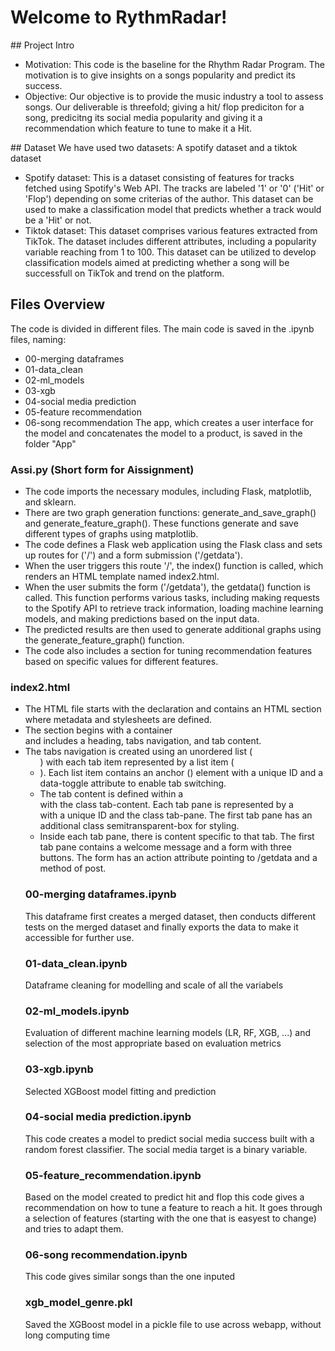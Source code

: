 # Welcome to RythmRadar!

## Project Intro
- Motivation: This code is the baseline for the Rhythm Radar Program. The motivation is to give insights on a songs popularity and predict its success. 
- Objective: Our objective is to provide the music industry a tool to assess songs. Our deliverable is threefold; giving a hit/ flop prediciton for a song, predicitng its social media popularity and giving it a recommendation which feature to tune to make it a Hit.

## Dataset
We have used two datasets: A spotify dataset and a tiktok dataset
- Spotify dataset: This is a dataset consisting of features for tracks fetched using Spotify's Web API. The tracks are labeled '1' or '0' ('Hit' or 'Flop') depending on some criterias of the author.
	This dataset can be used to make a classification model that predicts whether a track would be a 'Hit' or not.
- Tiktok dataset: This dataset comprises various features extracted from TikTok. The dataset includes different attributes, including a popularity variable reaching from 1 to 100. This dataset can be utilized to develop classification models aimed at predicting whether a song will be successfull on TikTok and trend on the platform. 
	
## Files Overview
The code is divided in different files. The main code is saved in the .ipynb files, naming:
- 00-merging dataframes
- 01-data_clean
- 02-ml_models
- 03-xgb
- 04-social media prediction
- 05-feature recommendation
- 06-song recommendation
The app, which creates a user interface for the model and concatenates the model to a product, is saved in the folder "App"

### Assi.py (Short form for Aissignment)
- The code imports the necessary modules, including Flask, matplotlib, and sklearn.
- There are two graph generation functions: generate_and_save_graph() and generate_feature_graph(). These functions generate and save different types of graphs using matplotlib.
- The code defines a Flask web application using the Flask class and sets up routes for ('/') and a form submission ('/getdata').
- When the user triggers this route '/', the index() function is called, which renders an HTML template named index2.html.
- When the user submits the form ('/getdata'), the getdata() function is called. This function performs various tasks, including making requests to the Spotify API to retrieve track information, loading machine learning models, and making predictions based on the input data.
- The predicted results are then used to generate additional graphs using the generate_feature_graph() function.
- The code also includes a section for tuning recommendation features based on specific values for different features.
### index2.html
- The HTML file starts with the <!DOCTYPE html> declaration and contains an HTML <head> section where metadata and stylesheets are defined.
- The <body> section begins with a container <div> and includes a heading, tabs navigation, and tab content.
- The tabs navigation is created using an unordered list (<ul>) with each tab item represented by a list item (<li>). Each list item contains an anchor (<a>) element with a unique ID and a data-toggle attribute to enable tab switching.
- The tab content is defined within a <div> with the class tab-content. Each tab pane is represented by a <div> with a unique ID and the class tab-pane. The first tab pane has an additional class semitransparent-box for styling.
- Inside each tab pane, there is content specific to that tab. The first tab pane contains a welcome message and a form with three buttons. The form has an action attribute pointing to /getdata and a method of post.
### 00-merging dataframes.ipynb
This dataframe first creates a merged dataset, then conducts different tests on the merged dataset and finally exports the data to make it accessible for further use.
### 01-data_clean.ipynb
Dataframe cleaning for modelling and scale of all the variabels
### 02-ml_models.ipynb
Evaluation of different machine learning models (LR, RF, XGB, ...) and selection of the most appropriate based on evaluation metrics
### 03-xgb.ipynb
Selected XGBoost model fitting and prediction
### 04-social media prediction.ipynb
This code creates a model to predict social media success built with a random forest classifier. The social media target is a binary variable.
### 05-feature_recommendation.ipynb
Based on the model created to predict hit and flop this code gives a recommendation on how to tune a feature to reach a hit. It goes through a selection of features (starting with the one that is easyest to change) and tries to adapt them.
### 06-song recommendation.ipynb
This code gives similar songs than the one inputed
### xgb_model_genre.pkl
Saved the XGBoost model in a pickle file to use across webapp, without long computing time
